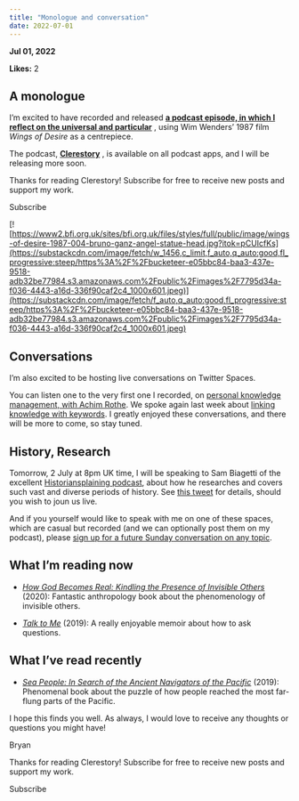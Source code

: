 ```yaml
---
title: "Monologue and conversation"
date: 2022-07-01
---
```


**Jul 01, 2022**

**Likes:** 2

## A monologue

I’m excited to have recorded and released **[a podcast episode, in which I reflect on the universal and particular](https://anchor.fm/bkam/episodes/Wings-of-DesireLove-Constant-Beyond-Death-e1khrdt)** , using Wim Wenders’ 1987 film _Wings of Desire_ as a centrepiece.

The podcast, **[Clerestory](https://anchor.fm/bkam/)** , is available on all podcast apps, and I will be releasing more soon.

Thanks for reading Clerestory! Subscribe for free to receive new posts and support my work.

Subscribe

[![https://www2.bfi.org.uk/sites/bfi.org.uk/files/styles/full/public/image/wings-of-desire-1987-004-bruno-ganz-angel-statue-head.jpg?itok=pCUIcfKs](https://substackcdn.com/image/fetch/w_1456,c_limit,f_auto,q_auto:good,fl_progressive:steep/https%3A%2F%2Fbucketeer-e05bbc84-baa3-437e-9518-adb32be77984.s3.amazonaws.com%2Fpublic%2Fimages%2F7795d34a-f036-4443-a16d-336f90caf2c4_1000x601.jpeg)](https://substackcdn.com/image/fetch/f_auto,q_auto:good,fl_progressive:steep/https%3A%2F%2Fbucketeer-e05bbc84-baa3-437e-9518-adb32be77984.s3.amazonaws.com%2Fpublic%2Fimages%2F7795d34a-f036-4443-a16d-336f90caf2c4_1000x601.jpeg)

## Conversations

I’m also excited to be hosting live conversations on Twitter Spaces.

You can listen one to the very first one I recorded, on [personal knowledge management, with Achim Rothe](https://twitter.com/i/spaces/1ZkKzbLnMmoKv?s=20). We spoke again last week about [linking knowledge with keywords](https://twitter.com/i/spaces/1YpKkZNReQmxj?s=20). I greatly enjoyed these conversations, and there will be more to come, so stay tuned.

## History, Research

Tomorrow, 2 July at 8pm UK time, I will be speaking to Sam Biagetti of the excellent [Historiansplaining podcast](https://historiansplaining.com), about how he researches and covers such vast and diverse periods of history. See [this tweet](https://twitter.com/bryankam/status/1538986596896210945) for details, should you wish to joun us live.

And if you yourself would like to speak with me on one of these spaces, which are casual but recorded (and we can optionally post them on my podcast), please [sign up for a future Sunday conversation on any topic](https://cal.com/bryankam/call).

## What I’m reading now

  *  _[How God Becomes Real: Kindling the Presence of Invisible Others](https://amzn.to/3QXNHTK)_ (2020): Fantastic anthropology book about the phenomenology of invisible others.

  *  _[Talk to Me](https://amzn.to/3y8dqjo)_ (2019): A really enjoyable memoir about how to ask questions.




## What I’ve read recently

  *  _[Sea People: In Search of the Ancient Navigators of the Pacific](https://amzn.to/3ywQMmA)_ (2019): Phenomenal book about the puzzle of how people reached the most far-flung parts of the Pacific.




I hope this finds you well. As always, I would love to receive any thoughts or questions you might have!

Bryan

Thanks for reading Clerestory! Subscribe for free to receive new posts and support my work.

Subscribe

